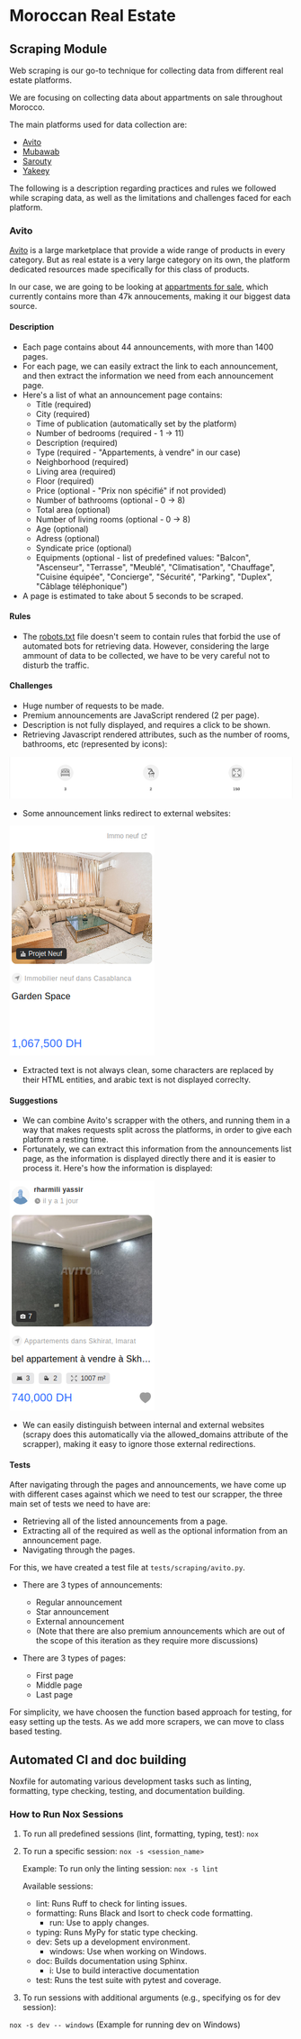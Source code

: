 # Moroccan Real Estate

## Scraping Module

Web scraping is our go-to technique for collecting data from different real estate platforms.

We are focusing on collecting data about appartments on sale throughout Morocco.

The main platforms used for data collection are:

- [Avito](https://www.avito.ma/)
- [Mubawab](https://www.mubawab.ma/)
- [Sarouty](https://www.sarouty.ma/)
- [Yakeey](https://yakeey.com/fr-ma)

The following is a description regarding practices and rules we followed while scraping data, as well as the limitations and challenges faced for each platform.

### Avito

[Avito](https://www.avito.ma/) is a large marketplace that provide a wide range of products in every category. But as real estate is a very large category on its own, the platform dedicated resources made specifically for this class of products.

In our case, we are going to be looking at [appartments for sale](https://www.avito.ma/fr/maroc/appartements-%C3%A0_vendre), which currently contains more than 47k annoucements, making it our biggest data source.

#### Description

- Each page contains about 44 announcements, with more than 1400 pages.
- For each page, we can easily extract the link to each announcement, and then extract the information we need from each announcement page.
- Here's a list of what an announcement page contains:
  - Title (required)
  - City (required)
  - Time of publication (automatically set by the platform)
  - Number of bedrooms (required - 1 -> 11)
  - Description (required)
  - Type (required - "Appartements, à vendre" in our case)
  - Neighborhood (required)
  - Living area (required)
  - Floor (required)
  - Price (optional - "Prix non spécifié" if not provided)
  - Number of bathrooms (optional - 0 -> 8)
  - Total area (optional)
  - Number of living rooms (optional - 0 -> 8)
  - Age (optional)
  - Adress (optional)
  - Syndicate price (optional)
  - Equipments (optional - list of predefined values: "Balcon", "Ascenseur", "Terrasse",  "Meublé", "Climatisation", "Chauffage", "Cuisine équipée", "Concierge", "Sécurité", "Parking", "Duplex", "Câblage téléphonique")
- A page is estimated to take about 5 seconds to be scraped.

#### Rules

- The [robots.txt](https://www.avito.ma/robots.txt) file doesn't seem to contain rules that forbid the use of automated bots for retrieving data. However, considering the large ammount of data to be collected, we have to be very careful not to disturb the traffic.

#### Challenges

- Huge number of requests to be made.
- Premium announcements are JavaScript rendered (2 per page).
- Description is not fully displayed, and requires a click to be shown.
- Retrieving Javascript rendered attributes, such as the number of rooms, bathrooms, etc (represented by icons):

![JS rendered](images/avito_js_rendered.png)

- Some announcement links redirect to external websites:

![External redirection](images/avito_external_redirection.png)

- Extracted text is not always clean, some characters are replaced by their HTML entities, and arabic text is not displayed correclty.

#### Suggestions

- We can combine Avito's scrapper with the others, and running them in a way that makes requests split across the platforms, in order to give each platform a resting time.
- Fortunately, we can extract this information from the announcements list page, as the information is displayed directly there and it is easier to process it. Here's how the information is displayed:

![JS rendered](images/avito_announcement_list.png)

- We can easily distinguish between internal and external websites (scrapy does this automatically via the allowed_domains attribute of the scrapper), making it easy to ignore those external redirections.

#### Tests

After navigating through the pages and announcements, we have come up with different cases against which we need to test our scrapper, the three main set of tests we need to have are:

- Retrieving all of the listed announcements from a page.
- Extracting all of the required as well as the optional information from an announcement page.
- Navigating through the pages.

For this, we have created a test file at `tests/scraping/avito.py`.

- There are 3 types of announcements:
  - Regular announcement
  - Star announcement
  - External announcement
  - (Note that there are also premium announcements which are out of the scope of this iteration as they require more discussions)

- There are 3 types of pages:
  - First page
  - Middle page
  - Last page

For simplicity, we have choosen the function based approach for testing, for easy setting up the tests. As we add more scrapers, we can move to class based testing.

## Automated CI and doc building

Noxfile for automating various development tasks such as linting, formatting,
type checking, testing, and documentation building.

### How to Run Nox Sessions

1. To run all predefined sessions (lint, formatting, typing, test):
   `nox`

2. To run a specific session:
   `nox -s <session_name>`

   Example: To run only the linting session:
   `nox -s lint`

   Available sessions:
   - lint: Runs Ruff to check for linting issues.
   - formatting: Runs Black and Isort to check code formatting.
        - run: Use to apply changes.
   - typing: Runs MyPy for static type checking.
   - dev: Sets up a development environment.
        - windows: Use when working on Windows.
   - doc: Builds documentation using Sphinx.
        - i: Use to build interactive documentation
   - test: Runs the test suite with pytest and coverage.

3. To run sessions with additional arguments (e.g., specifying os for dev session):

`nox -s dev -- windows` (Example for running dev on Windows)
